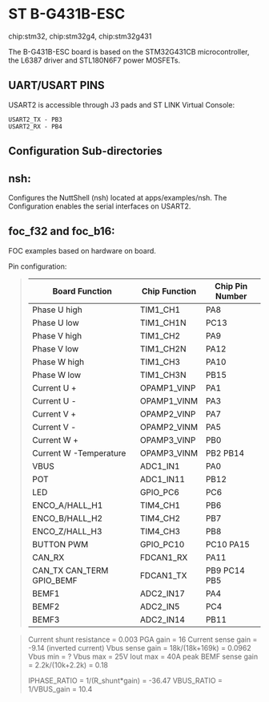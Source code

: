 # ST B-G431B-ESC

<div class="tags">

chip:stm32, chip:stm32g4, chip:stm32g431

</div>

The B-G431B-ESC board is based on the STM32G431CB microcontroller, the
L6387 driver and STL180N6F7 power MOSFETs.

## UART/USART PINS

USART2 is accessible through J3 pads and ST LINK Virtual Console:

    USART2_TX - PB3
    USART2_RX - PB4

## Configuration Sub-directories

## nsh:

Configures the NuttShell (nsh) located at apps/examples/nsh. The
Configuration enables the serial interfaces on USART2.

## foc\_f32 and foc\_b16:

FOC examples based on hardware on board.

Pin configuration:

> 
> 
> | Board Function               | Chip Function | Chip Pin Number |
> | ---------------------------- | ------------- | --------------- |
> | Phase U high                 | TIM1\_CH1     | PA8             |
> | Phase U low                  | TIM1\_CH1N    | PC13            |
> | Phase V high                 | TIM1\_CH2     | PA9             |
> | Phase V low                  | TIM1\_CH2N    | PA12            |
> | Phase W high                 | TIM1\_CH3     | PA10            |
> | Phase W low                  | TIM1\_CH3N    | PB15            |
> | Current U +                  | OPAMP1\_VINP  | PA1             |
> | Current U -                  | OPAMP1\_VINM  | PA3             |
> | Current V +                  | OPAMP2\_VINP  | PA7             |
> | Current V -                  | OPAMP2\_VINM  | PA5             |
> | Current W +                  | OPAMP3\_VINP  | PB0             |
> | Current W -Temperature       | OPAMP3\_VINM  | PB2 PB14        |
> | VBUS                         | ADC1\_IN1     | PA0             |
> | POT                          | ADC1\_IN11    | PB12            |
> | LED                          | GPIO\_PC6     | PC6             |
> | ENCO\_A/HALL\_H1             | TIM4\_CH1     | PB6             |
> | ENCO\_B/HALL\_H2             | TIM4\_CH2     | PB7             |
> | ENCO\_Z/HALL\_H3             | TIM4\_CH3     | PB8             |
> | BUTTON PWM                   | GPIO\_PC10    | PC10 PA15       |
> | CAN\_RX                      | FDCAN1\_RX    | PA11            |
> | CAN\_TX CAN\_TERM GPIO\_BEMF | FDCAN1\_TX    | PB9 PC14 PB5    |
> | BEMF1                        | ADC2\_IN17    | PA4             |
> | BEMF2                        | ADC2\_IN5     | PC4             |
> | BEMF3                        | ADC2\_IN14    | PB11            |
> 

> Current shunt resistance = 0.003 PGA gain = 16 Current sense gain =
> -9.14 (inverted current) Vbus sense gain = 18k/(18k+169k) = 0.0962
> Vbus min = ? Vbus max = 25V Iout max = 40A peak BEMF sense gain =
> 2.2k/(10k+2.2k) = 0.18
> 
> IPHASE\_RATIO = 1/(R\_shunt\*gain) = -36.47 VBUS\_RATIO = 1/VBUS\_gain
> = 10.4
